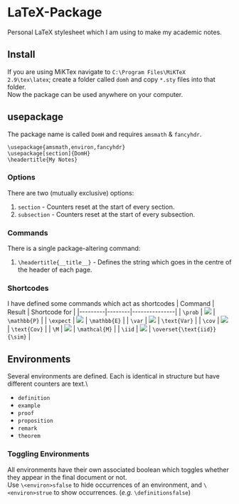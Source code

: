 # LaTeX-Package
Personal LaTeX stylesheet which I am using to make my academic notes.

## Install
If you are using MiKTex navigate to `C:\Program Files\MiKTeX 2.9\tex\latex`; create a folder called `domh` and copy `*.sty` files into that folder.\
Now the package can be used anywhere on your computer.

## usepackage
The package name is called `DomH` and requires `amsmath` & `fancyhdr`.
```
\usepackage{amsmath,environ,fancyhdr}
\usepackage[section]{DomH}
\headertitle{My Notes}
```
### Options
There are two (mutually exclusive) options:
1. `section` - Counters reset at the start of every section.
2. `subsection` - Counters reset at the start of every subsection.

### Commands
There is a single package-altering command:
1. `\headertitle{__title__}` - Defines the string which goes in the centre of the header of each page.

### Shortcodes
I have defined some commands which act as shortcodes
| Command | Result | Shortcode for |
|---------|--------|---------------|
| `\prob` | <img src="https://latex.codecogs.com/gif.latex?\mathbb{P}" />  | `\mathbb{P}` |
| `\expect` | <img src="https://latex.codecogs.com/gif.latex?\mathbb{E}" />  | `\mathbb{E}` |
| `\var` | <img src="https://latex.codecogs.com/gif.latex?\text{Var}" />  | `\text{Var}` |
| `\cov` | <img src="https://latex.codecogs.com/gif.latex?\text{Cov}" />  | `\text{Cov}` |
| `\M` | <img src="https://latex.codecogs.com/gif.latex?\mathcal{M}" />  | `\mathcal{M}` |
| `\iid` | <img src="https://latex.codecogs.com/gif.latex?\overset{\text{iid}}{\sim}" />  | `\overset{\text{iid}}{\sim}` |

## Environments
Several environments are defined. Each is identical in structure but have different counters are text.\
- `definition`
- `example`
- `proof`
- `proposition`
- `remark`
- `theorem`

### Toggling Environments
All environments have their own associated boolean which toggles whether they appear in the final document or not.\
Use `\<environ>sfalse` to hide occurrences of an environment, and `\<environ>strue` to show occurrences. (*e.g.* `\definitionsfalse`)
